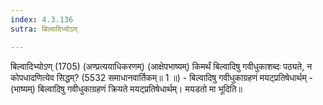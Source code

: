 ```yaml
---
index: 4.3.136
sutra: बिल्वादिभ्योऽण्

---
```

 बिल्वादिभ्योऽण् (1705) (अण्प्रत्ययाधिकरणम्) (आक्षेपभाष्यम्) किमर्थं बिल्वादिषु गवीधुकाशब्दः पठ्यते, न कोपधादणित्येव सिद्धम्? (5532 समाधानवार्तिकम्॥ 1 ॥) - बिल्वादिषु गवीधुकाग्रहणं मयट्प्रतिषेधार्थम् - (भाष्यम्) बिल्वादिषु गवीधुकाग्रहणं क्रियते मयट्प्रतिषेधार्थम्। मयडतो मा भूदिति॥ 